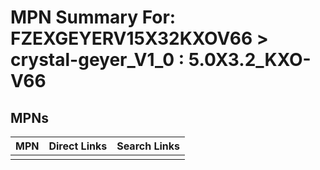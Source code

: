 



# MPN Summary For: FZEXGEYERV15X32KXOV66 > crystal-geyer_V1_0 : 5.0X3.2_KXO-V66

## MPNs
  

|MPN|Direct Links|Search Links|
| :--- | :--- | :--- |
||||
